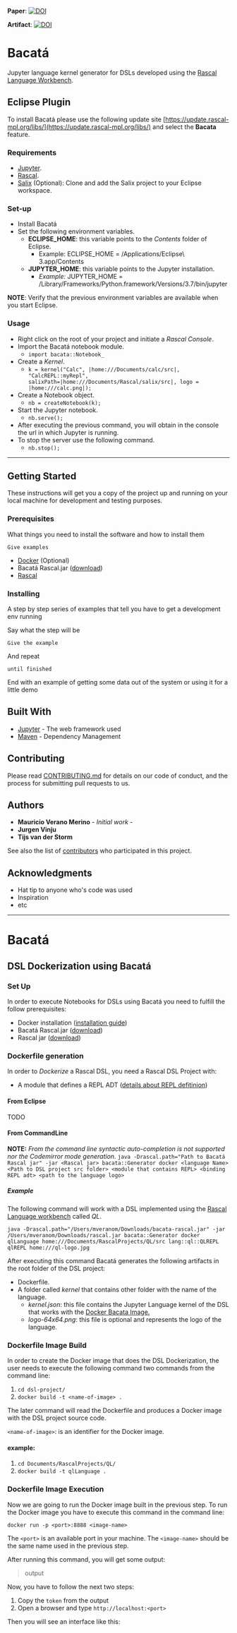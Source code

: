 **Paper**: [![DOI](https://img.shields.io/badge/doi-10.22152%2Fprogramming--journal.org%2F2020%2F4%2F11-blue.svg)](https://doi.org/10.22152/programming-journal.org/2020/4/11)

**Artifact**: [![DOI](https://zenodo.org/badge/112358270.svg)](https://zenodo.org/badge/latestdoi/112358270)

# Bacatá
Jupyter language kernel generator for DSLs developed using the [Rascal Language Workbench](http://rascal-mpl.org/).


## Eclipse Plugin
To install Bacatá please use the following update site [https://update.rascal-mpl.org/libs/](https://update.rascal-mpl.org/libs/) and select the __Bacata__ feature.

### Requirements
* [Jupyter](https://github.com/maveme/notebook).
* [Rascal](https://www.rascal-mpl.org/start/).
* [Salix](https://github.com/cwi-swat/salix/tree/scoped-salix) (Optional): Clone and add the Salix project to your Eclipse workspace.

### Set-up
* Install Bacatá
* Set the following environment variables.
	* __ECLIPSE_HOME__: this variable points to the _Contents_ folder of Eclipse.
		* Example: ECLIPSE_HOME = /Applications/Eclipse\ 3.app/Contents
	* __JUPYTER_HOME__: this variable points to the Jupyter installation.
		* _Example:_ JUPYTER_HOME = /Library/Frameworks/Python.framework/Versions/3.7/bin/jupyter
			
__NOTE__: Verify that the previous environment variables are available when you start Eclipse.

### Usage
* Right click on the root of your project and initiate a _Rascal Console_.
* Import the Bacatá notebook module.
	* `import bacata::Notebook_`
* Create a _Kernel_.
	* `k = kernel("Calc", |home:///Documents/calc/src|, "CalcREPL::myRepl", salixPath=|home:///Documents/Rascal/salix/src|, logo = |home:///calc.png|);`
* Create a Notebook object.
	* `nb = createNotebook(k);`
* Start the Jupyter notebook.
	* `nb.serve();`
* After executing the previous command, you will obtain in the console the url in which Jupyter is running.	
* To stop the server use the following command.
	* `nb.stop();`
____





## Getting Started

These instructions will get you a copy of the project up and running on your local machine for development and testing purposes. 
<!--See deployment for notes on how to deploy the project on a live system.
-->
### Prerequisites

What things you need to install the software and how to install them

```
Give examples
```
* [Docker](https://docs.docker.com/install/) (Optional)
* Bacatá Rascal.jar ([download]())
* [Rascal](http://update.rascal-mpl.org/console/rascal-shell-unstable.jar)

### Installing

A step by step series of examples that tell you have to get a development env running

Say what the step will be

```
Give the example
```

And repeat

```
until finished
```

End with an example of getting some data out of the system or using it for a little demo

<!--## Running the tests

Explain how to run the automated tests for this system

### Break down into end to end tests

Explain what these tests test and why

```
Give an example
```

### And coding style tests

Explain what these tests test and why

```
Give an example
```
-->
<!--## Deployment

Add additional notes about how to deploy this on a live system-->

## Built With

* [Jupyter](http://www.jupyter.org) - The web framework used
* [Maven](https://maven.apache.org/) - Dependency Management

## Contributing

Please read [CONTRIBUTING.md](https://gist.github.com/PurpleBooth/b24679402957c63ec426) for details on our code of conduct, and the process for submitting pull requests to us.

<!--## Versioning

We use [SemVer](http://semver.org/) for versioning. For the versions available, see the [tags on this repository](https://github.com/your/project/tags). -->

## Authors

* **Mauricio Verano Merino** - *Initial work* -
* **Jurgen Vinju**
* **Tijs van der Storm**

See also the list of [contributors](https://github.com/your/project/contributors) who participated in this project.

<!--## License

This project is licensed under the MIT License - see the [LICENSE.md](LICENSE.md) file for details-->

## Acknowledgments

* Hat tip to anyone who's code was used
* Inspiration
* etc

---------------------------

# Bacatá
## DSL Dockerization using Bacatá
### Set Up
In order to execute Notebooks for DSLs using Bacatá you need to fulfill the follow prerequisites:

* Docker installation ([installation guide](https://docs.docker.com/install/))
* Bacatá Rascal.jar ([download]())
* Rascal jar ([download](http://update.rascal-mpl.org/console/rascal-shell-unstable.jar))

### Dockerfile generation
In order to *Dockerize* a Rascal DSL, you need a Rascal DSL Project with:

* A module that defines a REPL ADT ([details about REPL defitinion](https://github.com/cwi-swat/bacata/blob/master/bacata-rascal/src/bacata/salix/Bridge.rsc))

#### From Eclipse
TODO
#### From CommandLine
**NOTE:** *From the command line syntactic auto-completion is not supported nor the Codemirror mode generation.*
`java -Drascal.path="Path to Bacatá Rascal jar" -jar <Rascal jar> bacata::Generator docker <language Name> <Path to DSL project src folder> <module that contains REPL> <binding REPL adt> <path to the language logo>`


##### Example
The following command will work with a DSL implemented using the [Rascal Language workbench](http://rascal-mpl.org/) called *QL*.

`java -Drascal.path="/Users/mveranom/Downloads/bacata-rascal.jar" -jar /Users/mveranom/Downloads/rascal.jar bacata::Generator docker qlLanguage home:///Documents/RascalProjects/QL/src lang::ql::QLREPL qlREPL home:///ql-logo.jpg`

After executing this command Bacatá generates the following artifacts in the root folder of the DSL project:

* Dockerfile.
* A folder called *kernel* that contains other folder with the name of the language.
	* *kernel.json*: this file contains the Jupyter Language kernel of the DSL that works with the [Docker Bacata Image.](https://hub.docker.com/r/maveme/bacata/)
	* *logo-64x64.png*: this file is optional and represents the logo of the language.

### Dockerfile Image Build
In order to create the Docker image that does the DSL Dockerization, the user needs to execute the following command two commands from the command line:

1. `cd dsl-project/` 
2. `docker build -t <name-of-image> .`

The later command will read the Dockerfile and produces a Docker image with the DSL project source code.

`<name-of-image>`: is an identifier for the Docker image. 
#### example:
1. `cd Documents/RascalProjects/QL/` 
2. `docker build -t qlLanguage .`


### Dockerfile Image Execution
Now we are going to run the Docker image built in the  previous step.
To run the Docker image you have to execute this command in the command line:

`docker run -p <port>:8888 <image-name>`

The `<port>` is an available port in your machine.
The `<image-name>` should be the same name used in the previous step.

After running this command, you will get some output:
> output

Now, you have to follow the next two steps:

1. Copy the `token` from the output
2. Open a browser and type `http://localhost:<port>`

Then you will see an interface like this:

